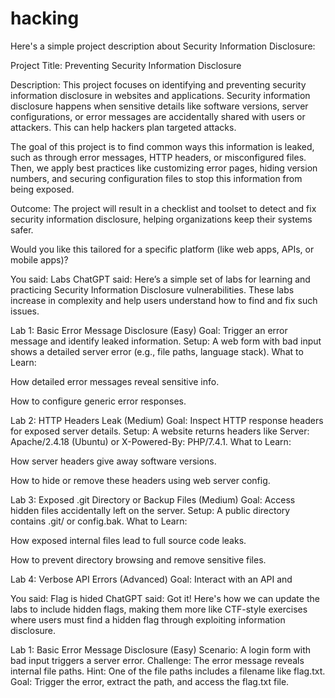 # hacking
Here's a simple project description about Security Information Disclosure:

Project Title: Preventing Security Information Disclosure

Description:
This project focuses on identifying and preventing security information disclosure in websites and applications. Security information disclosure happens when sensitive details like software versions, server configurations, or error messages are accidentally shared with users or attackers. This can help hackers plan targeted attacks.

The goal of this project is to find common ways this information is leaked, such as through error messages, HTTP headers, or misconfigured files. Then, we apply best practices like customizing error pages, hiding version numbers, and securing configuration files to stop this information from being exposed.

Outcome:
The project will result in a checklist and toolset to detect and fix security information disclosure, helping organizations keep their systems safer.

Would you like this tailored for a specific platform (like web apps, APIs, or mobile apps)?

You said:
Labs 
ChatGPT said:
Here’s a simple set of labs for learning and practicing Security Information Disclosure vulnerabilities. These labs increase in complexity and help users understand how to find and fix such issues.

Lab 1: Basic Error Message Disclosure (Easy)
Goal: Trigger an error message and identify leaked information.
Setup: A web form with bad input shows a detailed server error (e.g., file paths, language stack).
What to Learn:

How detailed error messages reveal sensitive info.

How to configure generic error responses.

Lab 2: HTTP Headers Leak (Medium)
Goal: Inspect HTTP response headers for exposed server details.
Setup: A website returns headers like Server: Apache/2.4.18 (Ubuntu) or X-Powered-By: PHP/7.4.1.
What to Learn:

How server headers give away software versions.

How to hide or remove these headers using web server config.

Lab 3: Exposed .git Directory or Backup Files (Medium)
Goal: Access hidden files accidentally left on the server.
Setup: A public directory contains .git/ or config.bak.
What to Learn:

How exposed internal files lead to full source code leaks.

How to prevent directory browsing and remove sensitive files.

Lab 4: Verbose API Errors (Advanced)
Goal: Interact with an API and

You said:
Flag is hided 
ChatGPT said:
Got it! Here's how we can update the labs to include hidden flags, making them more like CTF-style exercises where users must find a hidden flag through exploiting information disclosure.

Lab 1: Basic Error Message Disclosure (Easy)
Scenario: A login form with bad input triggers a server error.
Challenge: The error message reveals internal file paths.
Hint: One of the file paths includes a filename like flag.txt.
Goal: Trigger the error, extract the path, and access the flag.txt file.